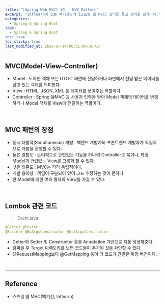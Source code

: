```yaml
---
title: "[Spring Web MVC] 1장 : MVC Pattern"
excerpt: "Inflearn에 있는 백기선님의 [스프링 웹 MVC] 강의를 듣고 정리한 필기이다."
categories:
  - Spring & Spring Boot
tags:
  - Spring & Spring Boot
toc: true
toc_sticky: true
last_modified_at: 2020-07-14T08:01:00-05:00
---
```


## MVC(Model-View-Controller)

* Model : 도메인 객체 또는 DTO로 화면에 전달하거나 화면에서 전달 받은 데이터를 담고 있는 객체를 의미한다.
* View : HTML, JSON, XML 등 데이터를 보여주는 역할이다.
* Controller : Spring @MVC 등 사용자 입력을 받아 Model 객체의 데이터를 변경하거나 Model 객체를 View에 전달하는 역할이다.

<br>

## MVC 패턴의 장점

* 동시 다발적(Simultaneous) 개발 : 백엔드 개발자와 프론트엔드 개발자가 독립적으로 개발을 진행할 수 있다.
* 높은 결합도 : 논리적으로 관련있는 기능을 하나의 Controller로 묶거나, 특정 Model과 관련있는 View를 그룹화 할 수 있다.
* 낮은 의존도 : MVC는 각각 독립적이다.
* 개발 용이성 : 책임이 구분되어 있어 코드 수정하는 것이 편하다.
* 한 Model에 대한 여러 형태의 View를 가질 수 있다.

<br>

## Lombok 관련 코드

> Event.java

```java
@Getter @Setter
@Builder @NoArgsConstructor @AllArgsConstructor
```

* Getter와 Setter 및 Constructor 등을 Annotation 기반으로 자동 생성해준다.
* 컴파일 후 Target 디렉토리를 보면 코드들이 추가된 것을 확인할 수 있다.
* @RequestMapping보다 @GetMapping 등이 더 코드가 간결한 확장 버전이다.

<br>

---

## Reference

*	스프링 웹 MVC(백기선, Inflearn)
